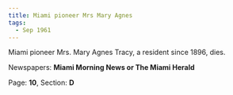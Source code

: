 ```yaml
---  
title: Miami pioneer Mrs Mary Agnes  
tags:  
  - Sep 1961  
---  
```

  
Miami pioneer Mrs. Mary Agnes Tracy, a resident since 1896, dies.  
  
Newspapers: **Miami Morning News or The Miami Herald**  
  
Page: **10**, Section: **D** 
